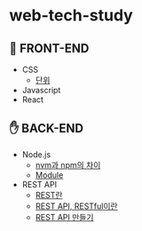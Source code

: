 # web-tech-study

## 🤚 FRONT-END
- CSS
	- [단위](./docs/frontend/CSS/units.md)
- Javascript
- React

## ✋ BACK-END  
- Node.js
  - [nvm과 npm의 차이](./docs/backend/node/nvm-npm.md)
  - [Module](./docs/backend/node/module.md)
- REST API
  - [REST란](./docs/backend/restapi/rest.md)
  - [REST API, RESTful이란](./docs/backend/restapi/RESTAPI-RESTful.md)
  - [REST API 만들기](./docs/backend/restapi/make-RESTAPI.md)
